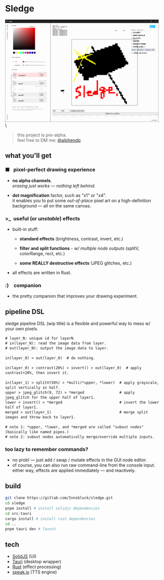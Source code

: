# Sledge

<img src="./public/readme_intro.png" alt="the picture of a well-drawn sledgehammer." width="500px"/>\

> this project is pre-alpha.  
> feel free to DM me: [@alphendp](https://x.com/alphendp)

## what you'll get

### ■&ensp;&nbsp;pixel-perfect drawing experience

- **no alpha channels**. \
  _erasing just works — nothing left behind._

- **dot magnification** factor, such as "x1" or "x4". \
  it enables you to put some _out-of-place_ pixel art on a high-definition background — all on the same canvas.

  <!-- some introduction picture for layers -->

### \>\_ &nbsp;useful (or _unstable_) effects

- built-in stuff:

  - **standard effects** (brightness, contrast, invert, etc.)

  - **filter and split functions** - _w/ multiple node outputs_ (splitV, colorRange, rect, etc.)

  - **some REALLY destructive effects** (JPEG glitches, etc.)

- all effects are written in Rust.

  <!-- some introduction picture for the effects -->

### :)&emsp;companion

- the pretty companion that improves your drawing experiment.

## pipeline DSL

sledge pipeline DSL (wip title) is a flexible and powerful way to mess w/ your own pixels.

```shell
# layer_N: unique id for layerN
# in(layer_N): read the image data from layer.
# out(layer_N): output the image data to layer.

in(layer_0) > out(layer_0)  # do nothing.

in(layer_0) > contrast(20%) > invert() > out(layer_0)  # apply contrast+20%, then invert it.

in(layer_1) > splitV(50%) > *multi(*upper, *lower)  # apply grayscale, split vertically in half.
upper > jpeg_glitch(9, 72) > *merged                # apply jpeg_glitch for the upper half of layer1.
lower > invert() > *merged                          # invert the lower half of layer1.
merged > out(layer_1)                               # merge split images and throw back to layer1.

# note 1: *upper, *lower, and *merged are called "subout nodes" (basically like named pipes.)
# note 2: subout nodes automatically merge/override multiple inputs.
```

### too lazy to remember commands?

- no prob! — just add / swap / mutate effects in the GUI node editor.
- of course, you can also run raw command-line from the console input.\
  either way, effects are applied immediately — and reactively.

## build

```bash
git clone https://gitlab.com/Innsbluck/sledge.git
cd sledge
pnpm install # install solidjs dependencies
cd src-tauri
cargo install # install rust dependencies
cd ..
pnpm tauri dev # launch
```

## tech

- [SolidJS](https://www.solidjs.com/) (UI)
- [Tauri](https://tauri.app/) (desktop wrapper)
- [Rust](https://www.rust-lang.org/) (effect processing)
- [speak.js](https://github.com/kripken/speak.js/) (TTS engine)
